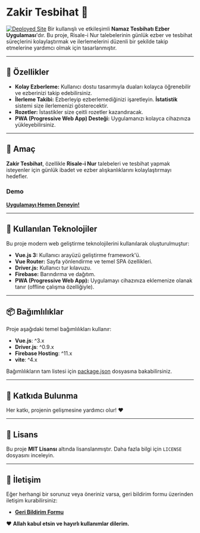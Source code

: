 # Zakir Tesbihat 🌹
[![Deployed Site](https://img.shields.io/badge/Live%20Site-zakir--tesbihat.web.app-brightgreen)](http://zakir-tesbihat.web.app/)
Bir kullanışlı ve etkileşimli **Namaz Tesbihatı Ezber Uygulaması**'dır. Bu proje, Risale-i Nur talebelerinin günlük ezber ve tesbihat süreçlerini kolaylaştırmak ve ilerlemelerini düzenli bir şekilde takip etmelerine yardımcı olmak için tasarlanmıştır.

---

## 🚀 Özellikler

- **Kolay Ezberleme:** Kullanıcı dostu tasarımıyla duaları kolayca öğrenebilir ve ezberinizi takip edebilirsiniz.
- **İlerleme Takibi:** Ezberleyip ezberlemediğinizi işaretleyin. **İstatistik** sistemi size ilerlemenizi gösterecektir.
- **Rozetler:** İstastikler size çeitli rozetler kazandıracak.
- **PWA (Progressive Web App) Desteği:** Uygulamanızı kolayca cihazınıza yükleyebilirsiniz.

---

## 🎯 Amaç

**Zakir Tesbihat**, özellikle **Risale-i Nur** talebeleri ve tesbihat yapmak isteyenler için günlük ibadet ve ezber alışkanlıklarını kolaylaştırmayı hedefler.

### Demo

**[Uygulamayı Hemen Deneyin!](http://zakir-tesbihat.web.app/)**

---

## 🚧 Kullanılan Teknolojiler

Bu proje modern web geliştirme teknolojilerini kullanılarak oluşturulmuştur:

- **Vue.js 3:** Kullanıcı arayüzü geliştirme framework'ü.
- **Vue Router:** Sayfa yönlendirme ve temel SPA özellikleri.
- **Driver.js:** Kullanıcı tur kılavuzu.
- **Firebase:** Barındırma ve dağıtım.
- **PWA (Progressive Web App):** Uygulamayı cihazınıza eklemenize olanak tanır (offline çalışma özelliğiyle).


---

## 📦 Bağımlılıklar

Proje aşağıdaki temel bağımlılıkları kullanır:

- **Vue.js**: ^3.x
- **Driver.js**: ^0.9.x
- **Firebase Hosting**: ^11.x
- **vite**: ^4.x

Bağımlılıkların tam listesi için [package.json](./package.json) dosyasına bakabilirsiniz.

---

## 🌟 Katkıda Bulunma

Her katkı, projenin gelişmesine yardımcı olur! ❤️

---

## 📜 Lisans

Bu proje **MIT Lisansı** altında lisanslanmıştır. Daha fazla bilgi için `LICENSE` dosyasını inceleyin.

---

## 🤝 İletişim

Eğer herhangi bir sorunuz veya öneriniz varsa, geri bildirim formu üzerinden iletişim kurabilirsiniz:

- **[Geri Bildirim Formu](https://tally.so/r/mJXPP4)**

❤ **Allah kabul etsin ve hayırlı kullanımlar dilerim.**

